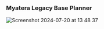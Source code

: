 ### Myatera Legacy Base Planner

![Screenshot 2024-07-20 at 13 48 37](https://github.com/user-attachments/assets/b50187f8-f6f1-4418-b7aa-363e8fb22ec0)
